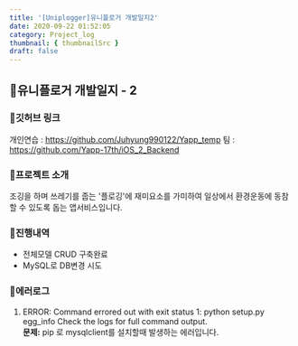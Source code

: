 ```yaml
---
title: '[Uniplogger]유니플로거 개발일지2'
date: 2020-09-22 01:52:05
category: Project_log
thumbnail: { thumbnailSrc }
draft: false
---
```


## 🌟유니플로거 개발일지 - 2

### 🎯깃허브 링크 
개인연습 : https://github.com/Juhyung990122/Yapp_temp
팀 : https://github.com/Yapp-17th/iOS_2_Backend

### 🎯프로젝트 소개 
조깅을 하며 쓰레기를 줍는 '플로깅'에 재미요소를 가미하여 
일상에서 환경운동에 동참할 수 있도록 돕는 앱서비스입니다.

### 🎯진행내역
- 전체모델 CRUD 구축완료
- MySQL로 DB변경 시도

### 🎯에러로그
1. ERROR: Command errored out with exit status 1: python
setup.py egg_info Check the logs for full command output.<br>
  **문제:** pip 로 mysqlclient를 설치할때 발생하는 에러입니다.